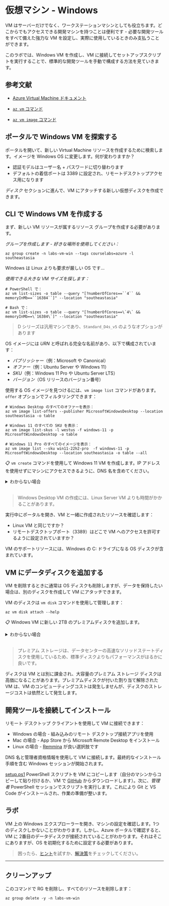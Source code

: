# 仮想マシン - Windows

VM はサーバーだけでなく、ワークステーションマシンとしても役立ちます。どこからでもアクセスできる開発マシンを持つことは便利です - 必要な開発ツールをすべて備えた強力な VM を設定し、実際に使用しているときのみ支払うことができます。

このラボでは、Windows VM を作成し、VM に接続してセットアップスクリプトを実行することで、標準的な開発ツールを手動で構成する方法を見ていきます。

## 参考文献

- [Azure Virtual Machine ドキュメント](https://docs.microsoft.com/ja-jp/azure/virtual-machines/)

- [`az vm` コマンド](https://docs.microsoft.com/ja-jp/cli/azure/vm?view=azure-cli-latest)

- [`az vm image` コマンド](https://docs.microsoft.com/ja-jp/cli/azure/vm/image?view=azure-cli-latest)


## ポータルで Windows VM を探索する

ポータルを開いて、新しい Virtual Machine リソースを作成するために検索します。イメージを Windows OS に変更します。何が変わりますか？

- 認証モデルはユーザー名 + パスワードに切り替わります
- デフォルトの着信ポートは 3389 に設定され、リモートデスクトップアクセス用になります

_ディスク_ セクションに進んで、VM にアタッチする新しい仮想ディスクを作成できます。

## CLI で Windows VM を作成する

まず、新しい VM リソースが属するリソース グループを作成する必要があります。

_グループを作成します - 好きな場所を使用してください：_



```
az group create -n labs-vm-win --tags courselabs=azure -l southeastasia
```


Windows は Linux よりも要求が厳しい OS です...

_使用できる大きな VM サイズを探します：_



```
# PowerShell で：
az vm list-sizes -o table --query "[?numberOfCores==``4`` && memoryInMb==``16384``]" --location "southeastasia"

# Bash で：
az vm list-sizes -o table --query "[?numberOfCores==\`4\` && memoryInMb==\`16384\`]" --location "southeastasia"
```


> D シリーズは汎用マシンであり、`Standard_D4s_v5` のようなオプションがあります

OS イメージには _URN_ と呼ばれる完全な名前があり、以下で構成されています：

- _パブリッシャー_（例：Microsoft や Canonical）
- _オファー_（例：Ubuntu Server や Windows 11）
- _SKU_（例：Windows 11 Pro や Ubuntu Server LTS）
- _バージョン_（OS リリースのバージョン番号）

使用する OS イメージを見つけるには、`vm image list` コマンドがあります。`offer` オプションでフィルタリングできます：



```
# Windows Desktop のすべてのオファーを表示：
az vm image list-offers --publisher MicrosoftWindowsDesktop --location southeastasia -o table

# Windows 11 のすべての SKU を表示：
az vm image list-skus -l westus -f windows-11 -p MicrosoftWindowsDesktop -o table

# Windows 11 Pro のすべてのイメージを表示：
az vm image list --sku win11-22h2-pro  -f windows-11 -p MicrosoftWindowsDesktop --location southeastasia -o table --all
```

📋 `vm create` コマンドを使用して Windows 11 VM を作成します。IP アドレスを使用せずにマシンにアクセスできるように、DNS 名を含めてください。

<details>
  <summary>わからない場合</summary>

ヘルプテキストで DNS 名パラメーターまでたどります：



```
az vm create --help
```


Windows VM にはもう少し情報が必要です - 指定する必要があります：

- 管理者ユーザー名
- 管理者パスワード

これで始められます - Windows 11 イメージの正確なバージョンを使用できます。URN は次のようになります：_MicrosoftWindowsDesktop:windows-11:win11-22h2-pro:22621.674.221008_

または、最新バージョンだけを使用したい場合は、バージョン番号を _latest_ に置き換えます。



```
# パスワードは強力である必要があります：
az vm create -l southeastasia -g labs-vm-win -n dev01 --image <image-urn> --size Standard_D4s_v5 --admin-username labs --public-ip-address-dns-name <your-unique-dns-name> --admin-password <your-strong-password>
```

<
</details><br/>

> Windows Desktop VM の作成には、Linux Server VM よりも時間がかかることがあります。

実行中にポータルを開き、VM と一緒に作成されたリソースを確認します：

- Linux VM と同じですか？
- リモートデスクトップポート（3389）はどこで VM へのアクセスを許可するように設定されていますか？

VM のサポートリソースには、Windows の C: ドライブになる OS ディスクが含まれています。

## VM にデータディスクを追加する

VM を削除するときに通常は OS ディスクも削除しますが、データを保持したい場合は、別のディスクを作成して VM にアタッチできます。

VM のディスクは `vm disk` コマンドを使用して管理します：



```
az vm disk attach --help
```

📋 Windows VM に新しい 2TB のプレミアムディスクを追加します。

<details>
  <summary>わからない場合</summary>

`sku` パラメーターはディスクのパフォーマンスを指定し、サイズは GB で設定する必要があり、`new` フラグでディスクを作成します：



```
az vm disk attach -g labs-vm-win --vm-name dev01 --name dev01data --new --sku Premium_LRS --size-gb 2048
```

</details><br/>

> プレミアム ストレージは、データセンターの高速なソリッドステートディスクを使用しているため、標準ディスクよりもパフォーマンスがはるかに良いです。

ディスクは VM とは別に課金され、大容量のプレミアム ストレージ ディスクは高価になることがあります。プレミアムディスクが付いた割り当て解除された VM は、VM のコンピューティングコストは発生しませんが、ディスクのストレージコストは依然として発生します。

## 開発ツールを接続してインストール

リモート デスクトップ クライアントを使用して VM に接続できます：

- Windows の場合 - 組み込みのリモート デスクトップ接続アプリを使用
- Mac の場合 - App Store から Microsoft Remote Desktop をインストール
- Linux の場合 - [Remmina](https://remmina.org) が良い選択肢です

DNS 名と管理者資格情報を使用して VM に接続します。最終的なインストール手順を含む Windows セッションが開始されます。

[setup.ps1](setup.ps1) PowerShell スクリプトを VM にコピーします（自分のマシンからコピーして貼り付けるか、VM で [GitHub](https://raw.githubusercontent.com/azureauthority/azure/main/labs/vm-win/setup.ps1) からダウンロードします）。次に、_管理者_ PowerShell セッションでスクリプトを実行します。これにより Git と VS Code がインストールされ、作業の準備が整います。

## ラボ

VM 上の Windows エクスプローラーを開き、マシンの設定を確認します。1つのディスクしかないことがわかります。しかし、Azure ポータルで確認すると、VM に 2番目のデータディスクが接続されていることがわかります。それはそこにありますが、OS を初期化するために設定する必要があります。

> 困ったら、[ヒント](hints_jp.md)を試すか、[解決策](solution_jp.md)をチェックしてください。

___

## クリーンアップ

このコマンドで RG を削除し、すべてのリソースを削除します：



```
az group delete -y -n labs-vm-win
```
